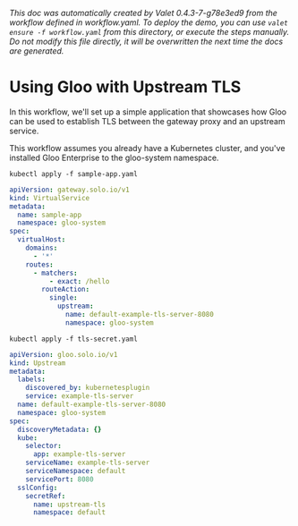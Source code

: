 _This doc was automatically created by Valet 0.4.3-7-g78e3ed9 from the workflow defined in workflow.yaml. To deploy the demo, you can use `valet ensure -f workflow.yaml` from this directory, or execute the steps manually. Do not modify this file directly, it will be overwritten the next time the docs are generated._

# Using Gloo with Upstream TLS

In this workflow, we'll set up a simple application that showcases how Gloo can be used to establish TLS between the gateway proxy and an upstream service.


This workflow assumes you already have a Kubernetes cluster, and you've installed Gloo Enterprise to the gloo-system namespace.


 



 



```
kubectl apply -f sample-app.yaml
```

 



```yaml
apiVersion: gateway.solo.io/v1
kind: VirtualService
metadata:
  name: sample-app
  namespace: gloo-system
spec:
  virtualHost:
    domains:
      - '*'
    routes:
      - matchers:
          - exact: /hello
        routeAction:
          single:
            upstream:
              name: default-example-tls-server-8080
              namespace: gloo-system
```

 



 



 



```
kubectl apply -f tls-secret.yaml
```

 



```yaml
apiVersion: gloo.solo.io/v1
kind: Upstream
metadata:
  labels:
    discovered_by: kubernetesplugin
    service: example-tls-server
  name: default-example-tls-server-8080
  namespace: gloo-system
spec:
  discoveryMetadata: {}
  kube:
    selector:
      app: example-tls-server
    serviceName: example-tls-server
    serviceNamespace: default
    servicePort: 8080
  sslConfig:
    secretRef:
      name: upstream-tls
      namespace: default
```

 



 

